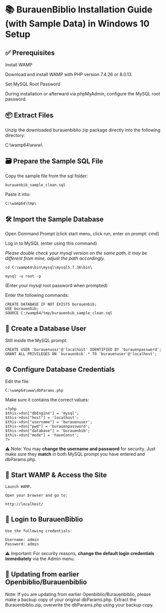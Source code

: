 # 📚 BurauenBiblio Installation Guide (with Sample Data) in Windows 10 Setup

## ✅ Prerequisites

Install WAMP

Download and install WAMP with PHP version 7.4.26 or 8.0.13.

Set MySQL Root Password

During installation or afterward via phpMyAdmin, configure the MySQL root password.

## 📦 Extract Files

Unzip the downloaded burauenbiblio zip package directly into the following directory:

C:\wamp64\www\

## 🗃️ Prepare the Sample SQL File

Copy the sample file from the sql folder:

    burauenbib_sample_clean.sql

Paste it into:

    C:\wamp64\tmp\

## 🛠️ Import the Sample Database

Open Command Prompt (click start menu, click run, enter on prompt: cmd)

Log in to MySQL (enter using this command)

*Please double check your mysql version on the same path, it may be different from mine, adjust the path accordingly.*

    cd C:\wamp64\bin\mysql\mysql5.7.36\bin\

    mysql -u root -p

(Enter your mysql root password when prompted)

Enter the following commands:

    CREATE DATABASE IF NOT EXISTS burauenbib;
    USE burauenbib;
    SOURCE C:/wamp64/tmp/burauenbib_sample_clean.sql

## 👤 Create a Database User

Still inside the MySQL prompt:

    CREATE USER 'burauenuser'@'localhost' IDENTIFIED BY 'burauenpassword';
    GRANT ALL PRIVILEGES ON `burauenbib`.* TO 'burauenuser'@'localhost';

## ⚙️ Configure Database Credentials

Edit the file:

    C:\wamp64\www\dbParams.php

Make sure it contains the correct values:

    <?php
    $this->dsn["dbEngine"] = 'mysql';
    $this->dsn["host"] = 'localhost';
    $this->dsn["username"] = 'burauenuser';
    $this->dsn["pwd"] = 'burauenpassword';
    $this->dsn["database"] = 'burauenbib';
    $this->dsn["mode"] = 'haveConst';
    ?>

⚠️ Note: You may **change the username and password** for security. Just make sure they **match** in both MySQL prompt you have entered and dbParams.php.

## 🚀 Start WAMP & Access the Site

    Launch WAMP.

    Open your browser and go to:

    http://localhost/

## 🔐 Login to BurauenBiblio

    Use the following credentials:

    Username: admin
    Password: admin

⚠️ Important: For security reasons, **change the default login credentials immediately** via the Admin menu.


## 🔐 Updating from earlier Openbiblio/Burauenbiblio
Note: If you are updating from earlier Openbiblio/Burauenbiblio, please make a backup copy of your original dbParams.php. Extract the Burauenbiblio.zip, overwrite the dbParams.php using your backup copy.